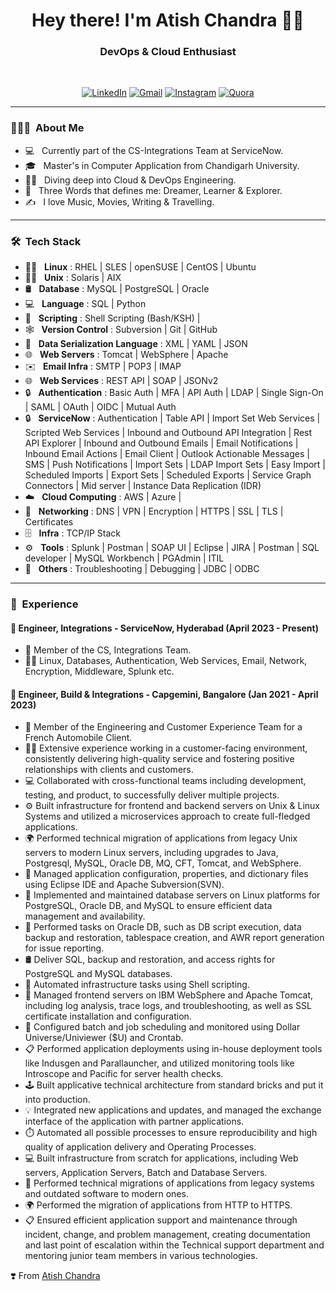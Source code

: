 <h1 align="center"> Hey there! I'm Atish Chandra 👨‍💻 </h1>

<h3 align="center">  DevOps & Cloud Enthusiast </h3> <br>

<p align="center"> 
<a href="https://www.linkedin.com/in/atishchandra/"><img alt="LinkedIn" src="https://img.shields.io/badge/LinkedIn-Let's%20Connect-blue"></a>
<a href="mailto:atishchandra2000@gmail.com"><img alt="Gmail" src="https://img.shields.io/badge/Gmail-Shoot%20%20me%20a%20Mail-red"></a>
<a href="https://www.instagram.com/theatishmishra/"><img alt="Instagram" src="https://img.shields.io/badge/Instagram-Let's%20Chat-orange"></a>
<a href="https://www.quora.com/profile/Atish-Chandra-5"><img alt="Quora" src="https://img.shields.io/badge/Quora-Ask%20n%20Answer-lightgrey"></a>
</p>

---------------------------------------------------------------------------------------------------------------------------------------------------------------------------------

<h3> 👨🏻‍💻 &nbsp;About Me </h3>

- 💻 &nbsp; Currently part of the CS-Integrations Team at ServiceNow.
- 🎓 &nbsp; Master's in Computer Application from Chandigarh University.
- 🧑‍💻 &nbsp; Diving deep into Cloud & DevOps Engineering.
- 👦 &nbsp; Three Words that defines me: Dreamer, Learner & Explorer.
- ✍️ &nbsp; I love Music, Movies, Writing & Travelling.

---------------------------------------------------------------------------------------------------------------------------------------------------------------------------------

<h3> 🛠 &nbsp;Tech Stack</h3>

- 🧑‍💻 &nbsp; **Linux** : RHEL | SLES | openSUSE | CentOS | Ubuntu
- 🧑‍💻 &nbsp; **Unix**  : Solaris | AIX
- 🛢 &nbsp; **Database** : MySQL | PostgreSQL | Oracle
- 💻 &nbsp; **Language** : SQL | Python
- 📜 &nbsp; **Scripting** : Shell Scripting (Bash/KSH) |
- 🕸️ &nbsp; **Version Control** : Subversion | Git | GitHub
- 📜 &nbsp; **Data Serialization Language** : XML | YAML | JSON
- 🌐 &nbsp; **Web Servers** : Tomcat | WebSphere | Apache
- ✉️ &nbsp; **Email Infra** : SMTP | POP3 | IMAP
- 🌐 &nbsp; **Web Services** : REST API | SOAP | JSONv2  
- 🔒 &nbsp; **Authentication** : Basic Auth | MFA | API Auth | LDAP | Single Sign-On | SAML | OAuth | OIDC | Mutual Auth
- 🔒 &nbsp; **ServiceNow** : Authentication | Table API | Import Set Web Services | Scripted Web Services | Inbound and Outbound API Integration | Rest API Explorer | Inbound and Outbound Emails | Email Notifications | Inbound Email Actions | Email Client | Outlook Actionable Messages | SMS | Push Notifications | Import Sets | LDAP Import Sets | Easy Import | Scheduled Imports | Export Sets | Scheduled Exports | Service Graph Connectors | Mid server | Instance Data Replication (IDR)
- ☁️ &nbsp; **Cloud Computing** : AWS | Azure |
- 📶 &nbsp; **Networking** : DNS | VPN | Encryption | HTTPS | SSL | TLS | Certificates
- 🗄️ &nbsp; **Infra** : TCP/IP Stack
- ⚙️ &nbsp; **Tools** : Splunk | Postman | SOAP UI | Eclipse | JIRA | Postman | SQL developer | MySQL Workbench | PGAdmin | ITIL
- 🔧 &nbsp; **Others** : Troubleshooting | Debugging | JDBC | ODBC

---------------------------------------------------------------------------------------------------------------------------------------------------------------------------------

<h3> 💼 &nbsp;Experience</h3>

#### 🏢 Engineer, Integrations - ServiceNow, Hyderabad (April 2023 - Present)

- 🏢 Member of the CS, Integrations Team.
- 👨‍💻 Linux, Databases, Authentication, Web Services, Email, Network, Encryption, Middleware, Splunk etc.

#### 🏢 Engineer, Build & Integrations - Capgemini, Bangalore (Jan 2021 - April 2023)

- 🏢 Member of the Engineering and Customer Experience Team for a French Automobile Client.
- 👨‍💻 Extensive experience working in a customer-facing environment, consistently delivering high-quality service and fostering positive relationships with clients and customers.
- 💻 Collaborated with cross-functional teams including development, testing, and product, to successfully deliver multiple projects.
- ⚙️ Built infrastructure for frontend and backend servers on Unix & Linux Systems and utilized a microservices approach to create full-fledged applications.
- 🌍 Performed technical migration of applications from legacy Unix servers to modern Linux servers, including upgrades to Java, Postgresql, MySQL, Oracle DB, MQ, CFT, Tomcat, and WebSphere.
- 🔧 Managed application configuration, properties, and dictionary files using Eclipse IDE and Apache Subversion(SVN).
- 🔗 Implemented and maintained database servers on Linux platforms for PostgreSQL, Oracle DB, and MySQL to ensure efficient data management and availability.
- 💬 Performed tasks on Oracle DB, such as DB script execution, data backup and restoration, tablespace creation, and AWR report generation for issue reporting.
- 🛢  Deliver SQL, backup and restoration, and access rights for PostgreSQL and MySQL databases.
- 💜 Automated infrastructure tasks using Shell scripting.
- 🏢 Managed frontend servers on IBM WebSphere and Apache Tomcat, including log analysis, trace logs, and troubleshooting, as well as SSL certificate installation and configuration.
- 🔧 Configured batch and job scheduling and monitored using Dollar Universe/Univiewer ($U) and Crontab.
- 📋 Performed application deployments using in-house deployment tools like Indusgen and Parallauncher, and utilized monitoring tools like Introscope and Pacific for server health checks.
- 🕹️ Built applicative technical architecture from standard bricks and put it into production.
- 💡 Integrated new applications and updates, and managed the exchange interface of the application with partner applications.
- ⏱️ Automated all possible processes to ensure reproducibility and high quality of application delivery and Operating Processes.
- 💻 Built infrastructure from scratch for applications, including Web servers, Application Servers, Batch and Database Servers.
- 🔧 Performed technical migrations of applications from legacy systems and outdated software to modern ones.
- 🌍 Performed the migration of applications from HTTP to HTTPS.
- 📋 Ensured efficient application support and maintenance through incident, change, and problem management, creating documentation and last point of escalation within the Technical support department and mentoring junior team members in various technologies.

❣️ From [Atish Chandra](https://github.com/atishchandra)
